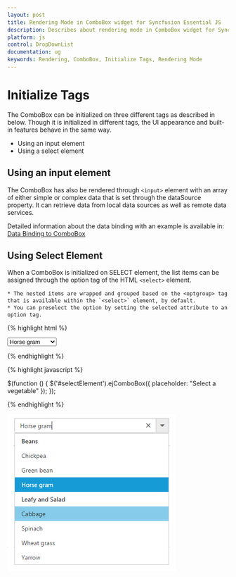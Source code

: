 ```yaml
---
layout: post
title: Rendering Mode in ComboBox widget for Syncfusion Essential JS
description: Describes about rendering mode in ComboBox widget for Syncfusion Essential JS.
platform: js
control: DropDownList
documentation: ug
keywords: Rendering, ComboBox, Initialize Tags, Rendering Mode
---
```


# Initialize Tags

The ComboBox can be initialized on three different tags as described in below. Though it is initialized in different tags, the UI appearance and built-in features behave in the same way.

*  Using an input element 
*  Using a select element 

## Using an input element

The ComboBox has also be rendered through `<input>` element with an array of either simple or complex data that is set through the dataSource property. It can retrieve data from local data sources as well as remote data services.

Detailed information about the data binding with an example is available in: [Data Binding to ComboBox](https://help.syncfusion.com/js/combobox/databinding)

## Using Select Element

When a ComboBox is initialized on SELECT element, the list items can be assigned through the option tag of the HTML `<select>` element.

	* The nested items are wrapped and grouped based on the <optgroup> tag that is available within the `<select>` element, by default.
	* You can preselect the option by setting the selected attribute to an option tag.

{% highlight html %}

<div class="control">
	<select id="selectElement">
	<optgroup label="Beans">
		<option value="1">Chickpea</option>
		<option value="2">Green bean</option>
		<option value="3" selected="selected">Horse gram</option>
	</optgroup>
	<optgroup label="Leafy and Salad">
		<option value="5">Cabbage</option>
		<option value="4">Spinach</option>
		<option value="6">Wheat grass</option>
		<option value="7">Yarrow</option>
	</optgroup>
	</select>
</div>

{% endhighlight %}


{% highlight javascript %}
	
$(function () {
	$('#selectElement').ejComboBox({
		placeholder: "Select a vegetable"
	});
});

{% endhighlight %}

![](RenderingMode_images/RenderingMode_img1.jpeg)

